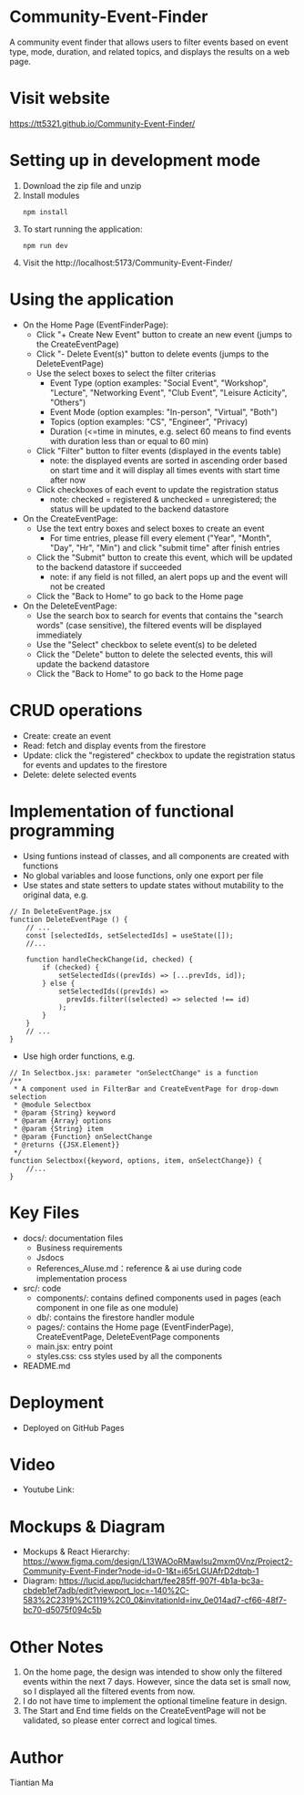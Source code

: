 # Community-Event-Finder
A community event finder that allows users to filter events based on event type, mode, duration, and related topics, and displays the results on a web page.

# Visit website
https://tt5321.github.io/Community-Event-Finder/

# Setting up in development mode
1. Download the zip file and unzip
2. Install modules
    ```
    npm install
    ```
3. To start running the application:
    ```
    npm run dev
    ```
4. Visit the http://localhost:5173/Community-Event-Finder/

# Using the application
- On the Home Page (EventFinderPage):
    - Click "+ Create New Event" button to create an new event (jumps to the CreateEventPage)
    - Click "- Delete Event(s)" button to delete events (jumps to the DeleteEventPage)
    - Use the select boxes to select the filter criterias
        - Event Type (option examples: "Social Event", "Workshop", "Lecture", "Networking Event", "Club Event", "Leisure Acticity", "Others")
        - Event Mode (option examples: "In-person", "Virtual", "Both")
        - Topics (option examples: "CS", "Engineer", "Privacy)
        - Duration (<=time in minutes, e.g. select 60 means to find events with duration less than or equal to 60 min)
    - Click "Filter" button to filter events (displayed in the events table)
        - note: the displayed events are sorted in ascending order based on start time and it will display all times events with start time after now
    - Click checkboxes of each event to update the registration status
        - note: checked = registered & unchecked = unregistered; the status will be updated to the backend datastore
- On the CreateEventPage:
    - Use the text entry boxes and select boxes to create an event
        - For time entries, please fill every element ("Year", "Month", "Day", "Hr", "Min") and click "submit time" after finish entries
    - Click the "Submit" button to create this event, which will be updated to the backend datastore if succeeded
        - note: if any field is not filled, an alert pops up and the event will not be created
    - Click the "Back to Home" to go back to the Home page
- On the DeleteEventPage:
    - Use the search box to search for events that contains the "search words" (case sensitive), the filtered events will be displayed immediately
    - Use the "Select" checkbox to selete event(s) to be deleted
    - Click the "Delete" button to delete the selected events, this will update the backend datastore
    - Click the "Back to Home" to go back to the Home page

# CRUD operations
- Create: create an event
- Read: fetch and display events from the firestore
- Update: click the "registered" checkbox to update the registration status for events and updates to the firestore
- Delete: delete selected events

# Implementation of functional programming
- Using funtions instead of classes, and all components are created with functions
- No global variables and loose functions, only one export per file
- Use states and state setters to update states without mutability to the original data, e.g.
```
// In DeleteEventPage.jsx
function DeleteEventPage () {
    // ...
    const [selectedIds, setSelectedIds] = useState([]);
    //...

    function handleCheckChange(id, checked) {
        if (checked) {
            setSelectedIds((prevIds) => [...prevIds, id]);
        } else {
            setSelectedIds((prevIds) =>
              prevIds.filter((selected) => selected !== id)
            );
        }
    }
    // ...
}
```
- Use high order functions, e.g.
```
// In Selectbox.jsx: parameter "onSelectChange" is a function
/**
 * A component used in FilterBar and CreateEventPage for drop-down selection
 * @module Selectbox
 * @param {String} keyword 
 * @param {Array} options 
 * @param {String} item
 * @param {Function} onSelectChange
 * @returns {{JSX.Element}}
 */
function Selectbox({keyword, options, item, onSelectChange}) {
    //...
}
```

# Key Files
- docs/: documentation files
    - Business requirements
    - Jsdocs
    - References_AIuse.md：reference & ai use during code implementation process
- src/: code
    - components/: contains defined components used in pages (each component in one file as one module)
    - db/: contains the firestore handler module
    - pages/: contains the Home page (EventFinderPage), CreateEventPage, DeleteEventPage components
    - main.jsx: entry point
    - styles.css: css styles used by all the components
- README.md

# Deployment
- Deployed on GitHub Pages

# Video
- Youtube Link: 

# Mockups & Diagram
- Mockups & React Hierarchy: https://www.figma.com/design/L13WAOoRMawlsu2mxm0Vnz/Project2-Community-Event-Finder?node-id=0-1&t=i65rLGUAfrD2dtqb-1
- Diagram: https://lucid.app/lucidchart/fee285ff-907f-4b1a-bc3a-cbdeb1ef7adb/edit?viewport_loc=-140%2C-583%2C2319%2C1119%2C0_0&invitationId=inv_0e014ad7-cf66-48f7-bc70-d5075f094c5b

# Other Notes
1. On the home page, the design was intended to show only the filtered events within the next 7 days. However, since the data set is small now, so I displayed all the filtered events from now.
2. I do not have time to implement the optional timeline feature in design.
3. The Start and End time fields on the CreateEventPage will not be validated, so please enter correct and logical times.

# Author
Tiantian Ma
